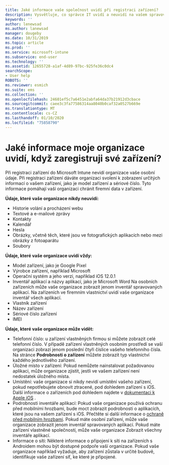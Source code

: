 ```yaml
---
title: Jaké informace vaše společnost uvidí při registraci zařízení?
description: Vysvětluje, co správce IT uvidí a neuvidí na vašem spravovaném zařízení.
keywords: ''
author: lenewsad
ms.author: lanewsad
manager: dougeby
ms.date: 10/31/2019
ms.topic: article
ms.prod: ''
ms.service: microsoft-intune
ms.subservice: end-user
ms.technology: ''
ms.assetid: 12655728-a1af-4d89-97bc-925fe36c0dc4
searchScope:
- User help
ROBOTS: ''
ms.reviewer: esmich
ms.suite: ems
ms.collection: ''
ms.openlocfilehash: 24601ef5c7a6451e2abfa64da37b21912d3cbace
ms.sourcegitcommit: caee3c3fa77586314aa8040b0caf32a0527b669e
ms.translationtype: MT
ms.contentlocale: cs-CZ
ms.lasthandoff: 01/10/2020
ms.locfileid: "75858790"
---
```

# <a name="what-information-can-my-organization-see-when-i-enroll-my-device"></a>Jaké informace moje organizace uvidí, když zaregistruji své zařízení?

Při registraci zařízení do Microsoft Intune nevidí organizace vaše osobní údaje. Při registraci zařízení dáváte organizaci svolení k zobrazení určitých informací o vašem zařízení, jako je model zařízení a sériové číslo. Tyto informace pomáhají vaší organizaci chránit firemní data v zařízení.

**Údaje, které vaše organizace nikdy neuvidí:**

- Historie volání a procházení webu
- Textové a e-mailové zprávy
- Kontakty
- Kalendář
- Hesla
- Obrázky, včetně těch, které jsou ve fotografických aplikacích nebo mezi obrázky z fotoaparátu
- Soubory

**Údaje, které vaše organizace uvidí vždy:**

- Model zařízení, jako je Google Pixel
- Výrobce zařízení, například Microsoft
- Operační systém a jeho verzi, například iOS 12.0.1
- Inventář aplikací a názvy aplikací, jako je Microsoft Word Na osobních zařízeních může vaše organizace zobrazit jenom inventář spravovaných aplikací. Na zařízeních ve firemním vlastnictví uvidí vaše organizace inventář všech aplikací.
- Vlastník zařízení
- Název zařízení
- Sériové číslo zařízení
- IMEI

**Údaje, které vaše organizace může vidět:**

- Telefonní číslo: u zařízení vlastněných firmou si můžete zobrazit celé telefonní číslo. V případě zařízení vlastněných osobním prostředí se vaší organizaci zobrazí jenom poslední čtyři číslice vašeho telefonního čísla. Na stránce **Podrobnosti o zařízení** můžete zobrazit typ vlastnictví každého jednotlivého zařízení.
- Úložné místo v zařízení: Pokud nemůžete nainstalovat požadovanou aplikaci, může organizace zjistit, jestli ve vašem zařízení není nedostatek úložného místa.  
- Umístění: vaše organizace si nikdy nevidí umístění vašeho zařízení, pokud nepotřebujete obnovit ztracené, pod dohledem zařízení s iOS. Další informace o zařízeních pod dohledem najdete v [dokumentaci k Apple iOS](https://go.microsoft.com/fwlink/?linkid=853816) .  
- Podrobnosti inventáře aplikací: Pokud vaše organizace používá ochranu před mobilními hrozbami, bude moct zobrazit podrobnosti o aplikacích, které jsou na vašem zařízení s iOS. Přečtěte si další informace o [ochraně před mobilním hrozbami](you-are-prompted-to-install-mtd-ios.md). Pokud máte osobní zařízení, může vaše organizace zobrazit jenom inventář spravovaných aplikací. Pokud máte zařízení vlastněné společností, může vaše organizace Zobrazit všechny inventáře aplikací.
- Informace o síti: Některé informace o připojení k síti na zařízeních s Androidem mohou být dostupné podpoře vaší organizace. Pokud vaše organizace například vyžaduje, aby zařízení zůstala v určité budově, identifikuje vaše zařízení síť, ke které je připojené. 
